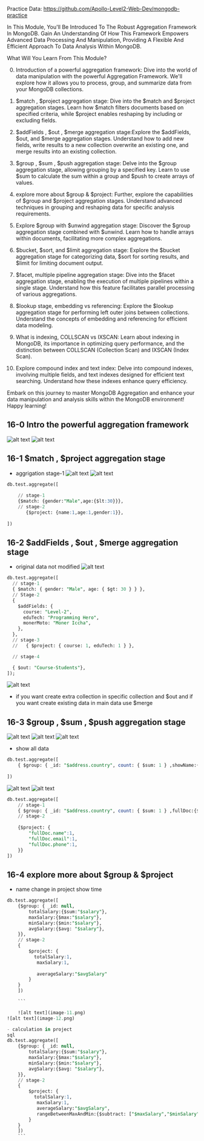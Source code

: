 
Practice Data: https://github.com/Apollo-Level2-Web-Dev/mongodb-practice 



In This Module, You'll Be Introduced To The Robust Aggregation Framework In MongoDB. Gain An Understanding Of How This Framework Empowers Advanced Data Processing And Manipulation, Providing A Flexible And Efficient Approach To Data Analysis Within MongoDB.



What Will You Learn From This Module?



0) Introduction of a powerful aggregation framework: Dive into the world of data manipulation with the powerful Aggregation Framework. We'll explore how it allows you to process, group, and summarize data from your MongoDB collections.



1) $match , $project aggregation stage: Dive into the $match and $project aggregation stages. Learn how $match filters documents based on specified criteria, while $project enables reshaping by including or excluding fields.



2) $addFields , $out , $merge aggregation stage:Explore the $addFields, $out, and $merge aggregation stages. Understand how to add new fields, write results to a new collection overwrite an existing one, and merge results into an existing collection.



3) $group , $sum , $push aggregation stage: Delve into the $group aggregation stage, allowing grouping by a specified key. Learn to use $sum to calculate the sum within a group and $push to create arrays of values.



4) explore more about $group & $project: Further, explore the capabilities of $group and $project aggregation stages. Understand advanced techniques in grouping and reshaping data for specific analysis requirements.



5) Explore $group with $unwind aggregation stage: Discover the $group aggregation stage combined with $unwind. Learn how to handle arrays within documents, facilitating more complex aggregations.



6) $bucket, $sort, and $limit aggregation stage: Explore the $bucket aggregation stage for categorizing data, $sort for sorting results, and $limit for limiting document output.



7) $facet, multiple pipeline aggregation stage: Dive into the $facet aggregation stage, enabling the execution of multiple pipelines within a single stage. Understand how this feature facilitates parallel processing of various aggregations.



8) $lookup stage, embedding vs referencing: Explore the $lookup aggregation stage for performing left outer joins between collections. Understand the concepts of embedding and referencing for efficient data modeling.



9) What is indexing, COLLSCAN vs IXSCAN: Learn about indexing in MongoDB, its importance in optimizing query performance, and the distinction between COLLSCAN (Collection Scan) and IXSCAN (Index Scan).



10) Explore compound index and text index: Delve into compound indexes, involving multiple fields, and text indexes designed for efficient text searching. Understand how these indexes enhance query efficiency.



Embark on this journey to master MongoDB Aggregation and enhance your data manipulation and analysis skills within the MongoDB environment! Happy learning!

## 16-0 Intro the powerful aggregation framework

![alt text](image.png)
![alt text](image-1.png)

## 16-1 $match , $project aggregation stage
- aggrigation stage-1
![alt text](image-2.png)
![alt text](image-3.png)
```sql
db.test.aggregate([
 
    // stage-1
    {$match: {gender:"Male",age:{$lt:30}}},
    // stage-2
       {$project: {name:1,age:1,gender:1}},
   
])
```
## 16-2 $addFields , $out , $merge aggregation stage
- original data not modified
![alt text](image-4.png)

```sql
db.test.aggregate([
  // stage-1
  { $match: { gender: "Male", age: { $gt: 30 } } },
  // Stage-2
  {
    $addFields: {
      course: "Level-2",
      eduTech: "Programming Hero",
      monerMoto: "Moner Iccha",
    },
  },
  // stage-3
  //   { $project: { course: 1, eduTech: 1 } },

  // stage-4

  { $out: "Course-Students"},
]);
```
![alt text](image-5.png)
- if you want create extra collection in specific collection and  $out and if you want create existing data in main data use $merge


## 16-3 $group , $sum , $push aggregation stage
![alt text](image-6.png)
![alt text](image-7.png)
![alt text](image-8.png)

- show all data 
```sql
db.test.aggregate([
    { $group: { _id: "$address.country", count: { $sum: 1 } ,showName:{$push: "$$ROOT" }}}
    
])
```
![alt text](image-9.png)
![alt text](image-10.png)
```sql
db.test.aggregate([
    // stage-1
    { $group: { _id: "$address.country", count: { $sum: 1 } ,fullDoc:{$push: "$$ROOT" }}},
    // stage-2
    
    {$project: {
        "fullDoc.name":1,
        "fullDoc.email":1,
        "fullDoc.phone":1,
    }}
])
```

## 16-4 explore more about $group & $project
- name change in project show time
```sql
db.test.aggregate([
    {$group: { _id: null,
        totalSalary:{$sum:"$salary"},
        maxSalary:{$max:"$salary"},
        minSalary:{$min:"$salary"},
        avgSalary:{$avg: "$salary"},
    }},
    // stage-2
    {
        $project: {
          totalSalary:1,
           maxSalary:1,
           
           averageSalary:"$avgSalary"
        }
    }
    ])

    ```

    ![alt text](image-11.png)
![alt text](image-12.png)

- calculation in project 
sql
db.test.aggregate([
    {$group: { _id: null,
        totalSalary:{$sum:"$salary"},
        maxSalary:{$max:"$salary"},
        minSalary:{$min:"$salary"},
        avgSalary:{$avg: "$salary"},
    }},
    // stage-2
    {
        $project: {
          totalSalary:1,
           maxSalary:1,
           averageSalary:"$avgSalary",
           rangeBetweenMaxAndMin:{$subtract: ["$maxSalary","$minSalary"]}
        }
    }
    ])
    ```

